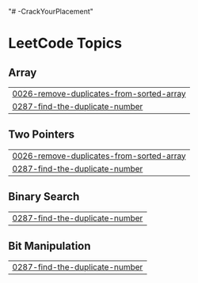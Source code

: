 "# -CrackYourPlacement" 

<!---LeetCode Topics Start-->
# LeetCode Topics
## Array
|  |
| ------- |
| [0026-remove-duplicates-from-sorted-array](https://github.com/VivekShahare04/-CrackYourPlacement/tree/master/0026-remove-duplicates-from-sorted-array) |
| [0287-find-the-duplicate-number](https://github.com/VivekShahare04/-CrackYourPlacement/tree/master/0287-find-the-duplicate-number) |
## Two Pointers
|  |
| ------- |
| [0026-remove-duplicates-from-sorted-array](https://github.com/VivekShahare04/-CrackYourPlacement/tree/master/0026-remove-duplicates-from-sorted-array) |
| [0287-find-the-duplicate-number](https://github.com/VivekShahare04/-CrackYourPlacement/tree/master/0287-find-the-duplicate-number) |
## Binary Search
|  |
| ------- |
| [0287-find-the-duplicate-number](https://github.com/VivekShahare04/-CrackYourPlacement/tree/master/0287-find-the-duplicate-number) |
## Bit Manipulation
|  |
| ------- |
| [0287-find-the-duplicate-number](https://github.com/VivekShahare04/-CrackYourPlacement/tree/master/0287-find-the-duplicate-number) |
<!---LeetCode Topics End-->